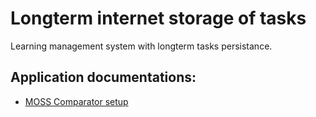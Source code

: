 # Longterm internet storage of tasks

Learning management system with longterm tasks persistance.

## Application documentations:

* [MOSS Comparator setup](./docs/moss.md)